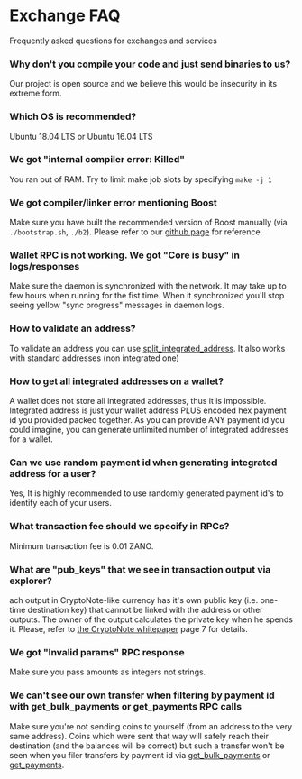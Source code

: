 # Exchange FAQ

Frequently asked questions for exchanges and services

### Why don't you compile your code and just send binaries to us?

Our project is open source and we believe this would be insecurity in its extreme form.

### Which OS is recommended?

Ubuntu 18.04 LTS or Ubuntu 16.04 LTS

### We got "internal compiler error: Killed"

You ran out of RAM. Try to limit make job slots by specifying `make -j 1`

### We got compiler/linker error mentioning Boost

Make sure you have built the recommended version of Boost manually (via `./bootstrap.sh`, `./b2`). Please refer to our [github page](https://github.com/hyle-team/zano) for reference.

### Wallet RPC is not working. We got "Core is busy" in logs/responses

Make sure the daemon is synchronized with the network. It may take up to few hours when running for the fist time. When it synchronized you'll stop seeing yellow "sync progress" messages in daemon logs.

### How to validate an address?

To validate an address you can use [split_integrated_address](https://docs.zano.org/reference/split_integrated_address). It also works with standard addresses (non integrated one)

### How to get all integrated addresses on a wallet?

A wallet does not store all integrated addresses, thus it is impossible. Integrated address is just your wallet address PLUS encoded hex payment id you provided packed together.
As you can provide ANY payment id you could imagine, you can generate unlimited number of integrated addresses for a wallet.

### Can we use random payment id when generating integrated address for a user?

Yes, It is highly recommended to use randomly generated payment id's to identify each of your users.

### What transaction fee should we specify in RPCs?

Minimum transaction fee is 0.01 ZANO.

### What are "pub_keys" that we see in transaction output via explorer?

ach output in CryptoNote-like currency has it's own public key (i.e. one-time destination key) that cannot be linked with the address or other outputs. The owner of the output calculates the private key when he spends it. Please, refer to [the CryptoNote whitepaper](https://cryptonote.org/whitepaper.pdf) page 7 for details.

### We got "Invalid params" RPC response

Make sure you pass amounts as integers not strings.

### We can't see our own transfer when filtering by payment id with get_bulk_payments or get_payments RPC calls

Make sure you're not sending coins to yourself (from an address to the very same address). Coins which were sent that way will safely reach their destination (and the balances will be correct) but such a transfer won't be seen when you filer transfers by payment id via [get_bulk_payments](https://docs.zano.org/reference/get_bulk_payments) or [get_payments](https://docs.zano.org/reference/get_payments-2).

